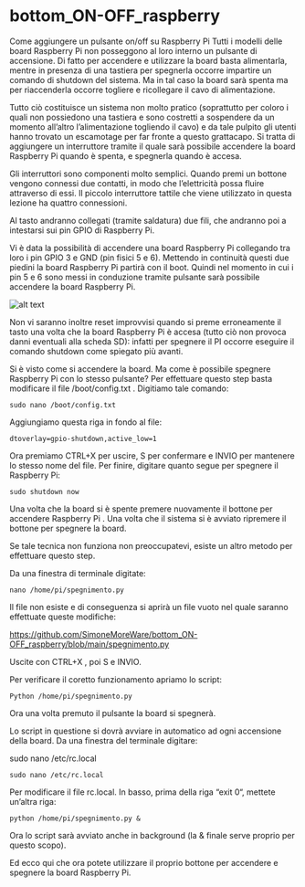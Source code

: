 # bottom_ON-OFF_raspberry
Come aggiungere un pulsante on/off su Raspberry Pi
Tutti i modelli delle board Raspberry Pi non posseggono al loro interno un pulsante di accensione. Di fatto per accendere e utilizzare la board basta alimentarla, mentre  in presenza di una tastiera per spegnerla occorre impartire un comando di shutdown del sistema. Ma in tal caso la board sarà spenta ma per riaccenderla occorre togliere e ricollegare il cavo di alimentazione.

Tutto ciò costituisce un sistema non molto pratico (soprattutto per coloro i quali non possiedono una tastiera e sono costretti a sospendere da un momento all’altro l’alimentazione togliendo il cavo) e da tale pulpito gli utenti hanno trovato un escamotage per far fronte a questo grattacapo. Si tratta di aggiungere un interruttore tramite il quale sarà possibile accendere la board Raspberry Pi quando è spenta, e spegnerla quando è accesa.

Gli interruttori sono componenti molto semplici. Quando premi un bottone vengono connessi due contatti, in modo che l’elettricità possa fluire attraverso di essi. Il piccolo interruttore tattile che viene utilizzato in questa lezione ha quattro connessioni.

Al tasto andranno collegati (tramite saldatura) due fili, che andranno poi a intestarsi sui pin GPIO di Raspberry Pi. 

Vi è data la possibilità di accendere una board Raspberry Pi collegando tra loro i pin GPIO 3 e GND (pin fisici 5 e 6). Mettendo in continuità questi due piedini la board Raspberry Pi partirà con il boot. Quindi nel momento in cui i pin 5 e 6 sono messi in conduzione tramite pulsante sarà possibile accendere la board Raspberry Pi.

![alt text](https://i0.wp.com/www.moreware.org/wp/wp-content/uploads/2020/06/GpioPi4-1024x620-1.png?w=1024&ssl=1)

Non vi saranno inoltre reset improvvisi quando si preme erroneamente il tasto una volta che la board Raspberry Pi è accesa (tutto ciò non provoca danni eventuali alla scheda SD): infatti per spegnere il PI occorre eseguire il comando shutdown come spiegato più avanti.

Si è visto come si accendere la board. Ma come è possibile spegnere Raspberry Pi con lo stesso pulsante? Per effettuare questo step basta modificare il file /boot/config.txt . Digitiamo tale comando:

`sudo nano /boot/config.txt`

Aggiungiamo questa riga in fondo al file:

`dtoverlay=gpio-shutdown,active_low=1`

Ora premiamo CTRL+X per uscire, S per confermare e INVIO per mantenere lo stesso nome del file. Per finire, digitare quanto segue per spegnere il Raspberry Pi:

`sudo shutdown now`

Una volta che la board si è spente premere nuovamente il bottone per accendere Raspberry Pi . Una volta che il sistema si è avviato ripremere il bottone per spegnere la board.

Se tale tecnica non funziona non preoccupatevi, esiste un altro metodo per effettuare questo step.

Da una finestra di terminale digitate:

`nano /home/pi/spegnimento.py`

Il file non esiste e di conseguenza si aprirà un file vuoto nel quale saranno effettuate queste modifiche:

https://github.com/SimoneMoreWare/bottom_ON-OFF_raspberry/blob/main/spegnimento.py

Uscite con CTRL+X , poi S e INVIO.

Per verificare il coretto funzionamento apriamo lo script:

`Python /home/pi/spegnimento.py`

Ora una volta premuto il pulsante la board si spegnerà.

Lo script in questione si dovrà avviare in automatico ad ogni accensione della board. Da una finestra del terminale digitare:

sudo nano /etc/rc.local

`sudo nano /etc/rc.local`

Per modificare il file rc.local. In basso, prima della riga “exit 0“, mettete un’altra riga:

`python /home/pi/spegnimento.py &`

Ora lo script sarà avviato anche in background (la & finale serve proprio per questo scopo).

Ed ecco qui che ora potete utilizzare il proprio bottone per accendere e spegnere la board Raspberry Pi.
